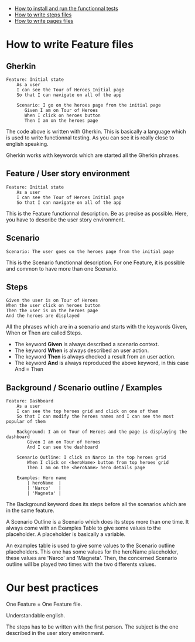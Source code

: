 * [How to install and run the functionnal tests](../)
* [How to write steps files](../step_definitions)
* [How to write pages files](../pages)

# How to write Feature files

## Gherkin

    Feature: Initial state
        As a user
        I can see the Tour of Heroes Initial page
        So that I can navigate on all of the app

        Scenario: I go on the heroes page from the initial page
           Given I am on Tour of Heroes
           When I click on heroes button
           Then I am on the heroes page

The code above is written with Gherkin.
This is basically a language which is used to write functionnal testing.
As you can see it is really close to english speaking.

Gherkin works with keywords which are started all the Gherkin phrases.

## Feature / User story environment

    Feature: Initial state
        As a user
        I can see the Tour of Heroes Initial page
        So that I can navigate on all of the app

This is the Feature functionnal description.
Be as precise as possible.
Here, you have to describe the user story environment.

## Scenario

    Scenario: The user goes on the heroes page from the initial page

This is the Scenario functionnal description.
For one Feature, it is possible and common to have more than one Scenario.

## Steps

    Given the user is on Tour of Heroes
    When the user click on heroes button
    Then the user is on the heroes page
    And the heroes are displayed

All the phrases which are in a scenario and starts with the keywords Given, When or Then are
called Steps.

* The keyword **Given** is always described a scenario context.
* The keyword **When** is always described an user action.
* The keyword **Then** is always checked a result from an user action.
* The keyword **And** is always reproduced the above keyword, in this case And = Then

## Background / Scenario outline / Examples

    Feature: Dashboard
        As a user
        I can see the top heroes grid and click on one of them
        So that I can modify the heroes names and I can see the most popular of them

        Background: I am on Tour of Heroes and the page is displaying the dashboard
            Given I am on Tour of Heroes
            And I can see the dashboard

        Scenario Outline: I click on Narco in the top heroes grid
            When I click on <heroName> button from top heroes grid
            Then I am on the <heroName> hero details page

        Examples: Hero name
            | heroName  |
            | 'Narco'   |
            | 'Magneta' |

The Background keyword does its steps before all the scenarios which are in the same feature.

A Scenario Outline is a Scenario which does its steps more than one time.
It always come with an Examples Table to give some values to the placeholder.
A placeholder is basically a variable.

An examples table is used to give some values to the Scenario outline placeholders.
This one has some values for the heroName placeholder, these values are 'Narco' and 'Magneta'.
Then, the concerned Scenario outline will be played two times with the two differents values.

# Our best practices

One Feature = One Feature file.

Understandable english.

The steps has to be written with the first person. The subject is the one described in the user story environment.
